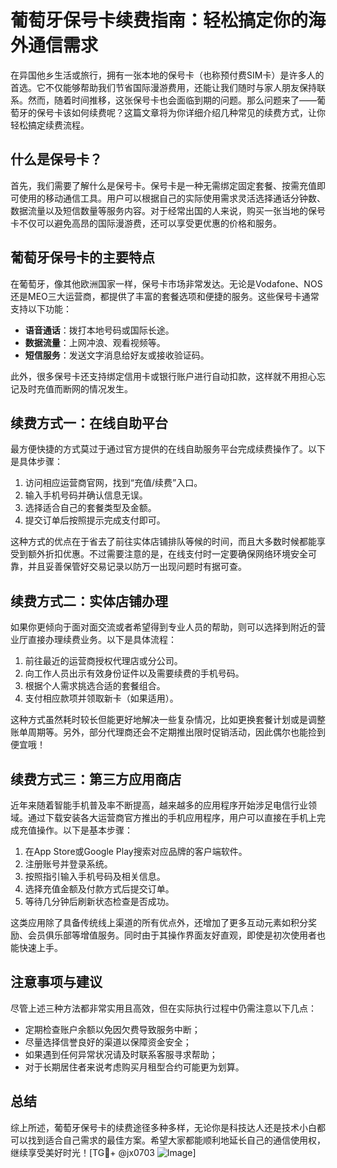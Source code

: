 # 葡萄牙保号卡续费指南：轻松搞定你的海外通信需求

在异国他乡生活或旅行，拥有一张本地的保号卡（也称预付费SIM卡）是许多人的首选。它不仅能够帮助我们节省国际漫游费用，还能让我们随时与家人朋友保持联系。然而，随着时间推移，这张保号卡也会面临到期的问题。那么问题来了——葡萄牙的保号卡该如何续费呢？这篇文章将为你详细介绍几种常见的续费方式，让你轻松搞定续费流程。

## 什么是保号卡？

首先，我们需要了解什么是保号卡。保号卡是一种无需绑定固定套餐、按需充值即可使用的移动通信工具。用户可以根据自己的实际使用需求灵活选择通话分钟数、数据流量以及短信数量等服务内容。对于经常出国的人来说，购买一张当地的保号卡不仅可以避免高昂的国际漫游费，还可以享受更优惠的价格和服务。

## 葡萄牙保号卡的主要特点

在葡萄牙，像其他欧洲国家一样，保号卡市场非常发达。无论是Vodafone、NOS还是MEO三大运营商，都提供了丰富的套餐选项和便捷的服务。这些保号卡通常支持以下功能：

- **语音通话**：拨打本地号码或国际长途。
- **数据流量**：上网冲浪、观看视频等。
- **短信服务**：发送文字消息给好友或接收验证码。

此外，很多保号卡还支持绑定信用卡或银行账户进行自动扣款，这样就不用担心忘记及时充值而断网的情况发生。

## 续费方式一：在线自助平台

最方便快捷的方式莫过于通过官方提供的在线自助服务平台完成续费操作了。以下是具体步骤：

1. 访问相应运营商官网，找到“充值/续费”入口。
2. 输入手机号码并确认信息无误。
3. 选择适合自己的套餐类型及金额。
4. 提交订单后按照提示完成支付即可。

这种方式的优点在于省去了前往实体店铺排队等候的时间，而且大多数时候都能享受到额外折扣优惠。不过需要注意的是，在线支付时一定要确保网络环境安全可靠，并且妥善保管好交易记录以防万一出现问题时有据可查。

## 续费方式二：实体店铺办理

如果你更倾向于面对面交流或者希望得到专业人员的帮助，则可以选择到附近的营业厅直接办理续费业务。以下是具体流程：

1. 前往最近的运营商授权代理店或分公司。
2. 向工作人员出示有效身份证件以及需要续费的手机号码。
3. 根据个人需求挑选合适的套餐组合。
4. 支付相应款项并领取新卡（如果适用）。

这种方式虽然耗时较长但能更好地解决一些复杂情况，比如更换套餐计划或是调整账单周期等。另外，部分代理商还会不定期推出限时促销活动，因此偶尔也能捡到便宜哦！

## 续费方式三：第三方应用商店

近年来随着智能手机普及率不断提高，越来越多的应用程序开始涉足电信行业领域。通过下载安装各大运营商官方推出的手机应用程序，用户可以直接在手机上完成充值操作。以下是基本步骤：

1. 在App Store或Google Play搜索对应品牌的客户端软件。
2. 注册账号并登录系统。
3. 按照指引输入手机号码及相关信息。
4. 选择充值金额及付款方式后提交订单。
5. 等待几分钟后刷新状态检查是否成功。

这类应用除了具备传统线上渠道的所有优点外，还增加了更多互动元素如积分奖励、会员俱乐部等增值服务。同时由于其操作界面友好直观，即使是初次使用者也能快速上手。

## 注意事项与建议

尽管上述三种方法都非常实用且高效，但在实际执行过程中仍需注意以下几点：

- 定期检查账户余额以免因欠费导致服务中断；
- 尽量选择信誉良好的渠道以保障资金安全；
- 如果遇到任何异常状况请及时联系客服寻求帮助；
- 对于长期居住者来说考虑购买月租型合约可能更为划算。

## 总结

综上所述，葡萄牙保号卡的续费途径多种多样，无论你是科技达人还是技术小白都可以找到适合自己需求的最佳方案。希望大家都能顺利地延长自己的通信使用权，继续享受美好时光！[TG💪+ @jx0703 ![Image](https://github.com/user-attachments/assets/dbca1d08-cadb-493c-b0ec-ad6f7a83f270)]